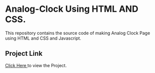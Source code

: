 # Analog-Clock Using HTML AND CSS.

This repository contains the source code of making Analog Clock Page using HTML and CSS and Javascript.
<br>
<h2>Project Link </h2><span><a href="https://aniketkumar7.github.io/Analog-Clock/"  target="_blank">Click Here </a> to view the Project.</span>

